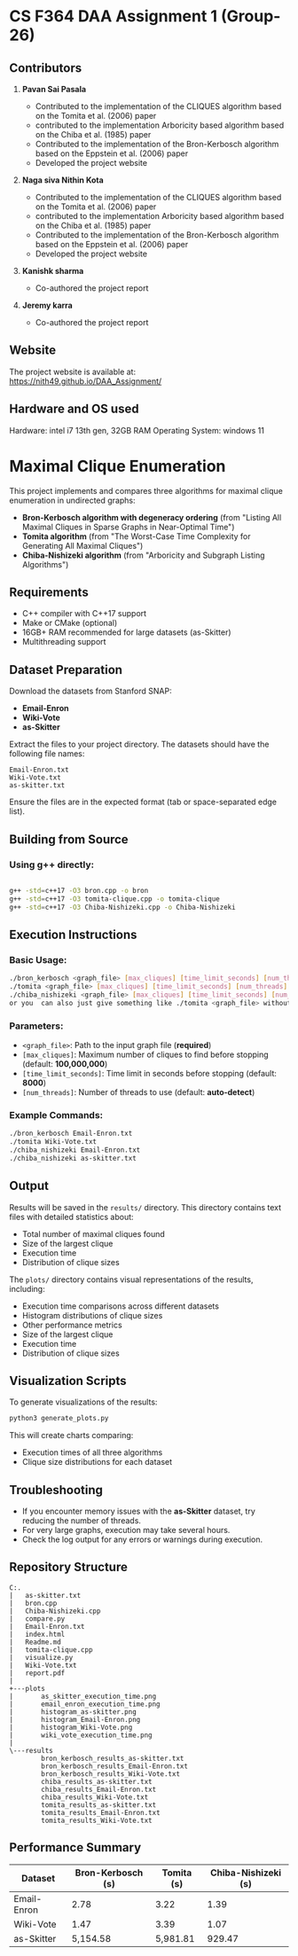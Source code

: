 # CS F364 DAA Assignment 1 (Group-26)

## Contributors

1. **Pavan Sai Pasala**
   - Contributed to the implementation of the CLIQUES algorithm based on the Tomita et al. (2006) paper
   - contributed to the implementation Arboricity based algorithm based on the Chiba et al. (1985) paper
   - Contributed to the implementation of the Bron-Kerbosch algorithm based on the Eppstein et al. (2006) paper
   - Developed the project website

2. **Naga siva Nithin Kota**
   - Contributed to the implementation of the CLIQUES algorithm based on the Tomita et al. (2006) paper
   - contributed to the implementation Arboricity based algorithm based on the Chiba et al. (1985) paper
   - Contributed to the implementation of the Bron-Kerbosch algorithm based on the Eppstein et al. (2006) paper
   - Developed the project website

3. **Kanishk sharma**
   - Co-authored the project report 
4. **Jeremy karra**
   - Co-authored the project report 


## Website
The project website is available at: https://nith49.github.io/DAA_Assignment/

## Hardware and OS used
Hardware: intel i7 13th gen, 32GB RAM
Operating System: windows 11

# Maximal Clique Enumeration

This project implements and compares three algorithms for maximal clique enumeration in undirected graphs:

- **Bron-Kerbosch algorithm with degeneracy ordering** (from "Listing All Maximal Cliques in Sparse Graphs in Near-Optimal Time")
- **Tomita algorithm** (from "The Worst-Case Time Complexity for Generating All Maximal Cliques")
- **Chiba-Nishizeki algorithm** (from "Arboricity and Subgraph Listing Algorithms")

## Requirements

- C++ compiler with C++17 support
- Make or CMake (optional)
- 16GB+ RAM recommended for large datasets (as-Skitter)
- Multithreading support

## Dataset Preparation

Download the datasets from Stanford SNAP:

- **Email-Enron**
- **Wiki-Vote**
- **as-Skitter**

Extract the files to your project directory. The datasets should have the following file names:

```
Email-Enron.txt
Wiki-Vote.txt
as-skitter.txt
```

Ensure the files are in the expected format (tab or space-separated edge list).

## Building from Source

### Using g++ directly:
```bash

g++ -std=c++17 -O3 bron.cpp -o bron
g++ -std=c++17 -O3 tomita-clique.cpp -o tomita-clique
g++ -std=c++17 -O3 Chiba-Nishizeki.cpp -o Chiba-Nishizeki
```



## Execution Instructions

### Basic Usage:
```bash
./bron_kerbosch <graph_file> [max_cliques] [time_limit_seconds] [num_threads]
./tomita <graph_file> [max_cliques] [time_limit_seconds] [num_threads]
./chiba_nishizeki <graph_file> [max_cliques] [time_limit_seconds] [num_threads]
or you  can also just give something like ./tomita <graph_file> without [max_cliques] [time_limit_seconds] [num_threads]
```

### Parameters:

- `<graph_file>`: Path to the input graph file (**required**)
- `[max_cliques]`: Maximum number of cliques to find before stopping (default: **100,000,000**)
- `[time_limit_seconds]`: Time limit in seconds before stopping (default: **8000**)
- `[num_threads]`: Number of threads to use (default: **auto-detect**)

### Example Commands:

```bash
./bron_kerbosch Email-Enron.txt
./tomita Wiki-Vote.txt
./chiba_nishizeki Email-Enron.txt
./chiba_nishizeki as-skitter.txt
```


## Output

Results will be saved in the `results/` directory. This directory contains text files with detailed statistics about:

- Total number of maximal cliques found
- Size of the largest clique
- Execution time
- Distribution of clique sizes

The `plots/` directory contains visual representations of the results, including:

- Execution time comparisons across different datasets
- Histogram distributions of clique sizes
- Other performance metrics
- Size of the largest clique
- Execution time
- Distribution of clique sizes

## Visualization Scripts

To generate visualizations of the results:
```bash
python3 generate_plots.py
```

This will create charts comparing:

- Execution times of all three algorithms
- Clique size distributions for each dataset

## Troubleshooting

- If you encounter memory issues with the **as-Skitter** dataset, try reducing the number of threads.
- For very large graphs, execution may take several hours.
- Check the log output for any errors or warnings during execution.

## Repository Structure
```
C:.
|   as-skitter.txt
|   bron.cpp
|   Chiba-Nishizeki.cpp
|   compare.py
|   Email-Enron.txt
|   index.html
|   Readme.md
|   tomita-clique.cpp
|   visualize.py
|   Wiki-Vote.txt
|   report.pdf
|
+---plots
|       as_skitter_execution_time.png
|       email_enron_execution_time.png
|       histogram_as-skitter.png
|       histogram_Email-Enron.png
|       histogram_Wiki-Vote.png
|       wiki_vote_execution_time.png
|
\---results
        bron_kerbosch_results_as-skitter.txt
        bron_kerbosch_results_Email-Enron.txt
        bron_kerbosch_results_Wiki-Vote.txt
        chiba_results_as-skitter.txt
        chiba_results_Email-Enron.txt
        chiba_results_Wiki-Vote.txt
        tomita_results_as-skitter.txt
        tomita_results_Email-Enron.txt
        tomita_results_Wiki-Vote.txt
```

## Performance Summary

| Dataset       | Bron-Kerbosch (s) | Tomita (s) | Chiba-Nishizeki (s) |
|--------------|------------------|------------|------------------|
| Email-Enron  | 2.78             | 3.22       | 1.39             |
| Wiki-Vote    | 1.47             | 3.39       | 1.07             |
| as-Skitter   | 5,154.58         | 5,981.81   | 929.47           |

